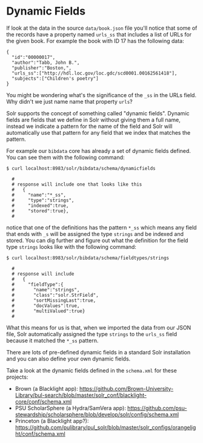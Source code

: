 # Dynamic Fields

If look at the data in the source `data/book.json` file you'll notice that some of the records have a property named `urls_ss` that includes a list of URLs for the given book. For example the book with ID 17 has the following data:

```
{
  "id":"00000017",
  "author":"Tabb, John B.",
  "publisher":"Boston,",
  "urls_ss":["http://hdl.loc.gov/loc.gdc/scd0001.00162561418"],
  "subjects":["Children's poetry"]
}
```

You might be wondering what's the significance of the `_ss` in the URLs field. Why didn't we just name name that property `urls`?

Solr supports the concept of something called "dynamic fields". Dynamic fields are fields that we define in Solr without giving them a full name, instead we indicate a pattern for the name of the field and Solr will automatically use that pattern for any field that we index that matches the pattern.

For example our `bibdata` core has already a set of dynamic fields defined. You can see them with the following command:

```
$ curl localhost:8983/solr/bibdata/schema/dynamicfields

  #
  # response will include one that looks like this
  #   {
  #     "name":"*_ss",
  #     "type":"strings",
  #     "indexed":true,
  #     "stored":true},
  #
```

notice that one of the definitions has the pattern `*_ss` which means any field that ends with `_s` will be assigned the type `strings` and be indexed and stored. You can dig further and figure out what the definition for the field type `strings` looks like with the following command:

```
$ curl localhost:8983/solr/bibdata/schema/fieldtypes/strings

  #
  # response will include
  #   {
  #     "fieldType":{
  #       "name":"strings",
  #       "class":"solr.StrField",
  #       "sortMissingLast":true,
  #       "docValues":true,
  #       "multiValued":true}
  #
```

What this means for us is that, when we imported the data from our JSON file, Solr automatically assigned the type `strings` to the `urls_ss` field because it matched the `*_ss` pattern.

There are lots of pre-defined dynamic fields in a standard Solr installation and you can also define your own dynamic fields.

Take a look at the dynamic fields defined in the `schema.xml` for these projects:
* Brown (a Blacklight app): https://github.com/Brown-University-Library/bul-search/blob/master/solr_conf/blacklight-core/conf/schema.xml
* PSU ScholarSphere (a Hydra/SamVera app): https://github.com/psu-stewardship/scholarsphere/blob/develop/solr/config/schema.xml
* Princeton (a Blacklight app?): https://github.com/pulibrary/pul_solr/blob/master/solr_configs/orangelight/conf/schema.xml
